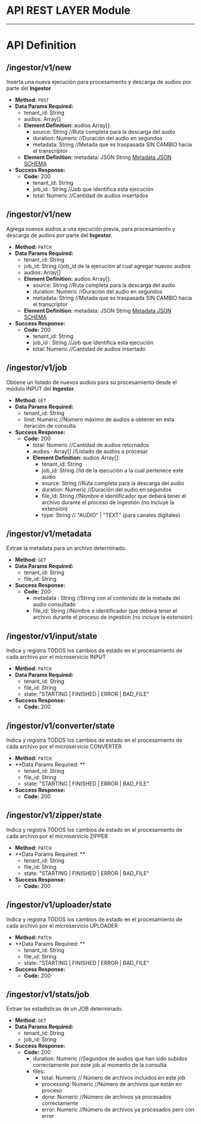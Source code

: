 # API REST LAYER Module


----
# API Definition

## **/ingestor/v1/new**
 Inserta una nueva ejecución para procesamiento y descarga de audios por parte del **Ingestor**.
* **Method:**
  `POST`
* **Data Params Required:**
  * tenant_id: String
  * audios: Array[]
  * **Element Definition:** audios Array[]:
    * source: String    //Ruta completa para la descarga del audio
    * duration: Numeric  //Duración del audio en segundos
    * metadata: String   //Metada que es traspasada SIN CAMBIO hacia el transcriptor   
  * **Element Definition:** metadata: JSON String [Metadata JSON SCHEMA](VOC-Metadata.schema.json)
* **Success Response:**
  * **Code:** 200 <br />
    * tenant_id: String
    * job_id : String  //Job que identifica esta ejecución
    * total: Numeric //Cantidad de audios insertados


## **/ingestor/v1/new**
 Agrega nuevos audios a una ejecución previa, para procesamiento y descarga de audios por parte del **Ingestor**.
* **Method:**
  `PATCH`
* **Data Params Required:**
  * tenant_id: String
  * job_id: String //job_id de la ejecución al cual agregar nuevos audios
  * audios: Array[]
  * **Element Definition:** audios Array[]: 
    * source: String    //Ruta completa para la descarga del audio
    * duration: Numeric  //Duración del audio en segundos
    * metadata: String   //Metada que es traspasada SIN CAMBIO hacia el transcriptor
  * **Element Definition:** metadata: JSON String [Metadata JSON SCHEMA](VOC-Metadata.schema.json)
* **Success Response:**
  * **Code:** 200 <br />
    * tenant_id: String
    * job_id : String  //Job que identifica esta ejecución
    * total: Numeric //Cantidad de audios insertado


## **/ingestor/v1/job**
 Obtiene un listado de nuevos audios para su procesamiento desde el módulo INPUT del **Ingestor**.
* **Method:**
  `GET`
* **Data Params Required:**
  * tenant_id: String
  * limit: Numeric //Número máximo de audios a obtener en esta iteración de consulta
* **Success Response:**
  * **Code:** 200 <br />
    * total: Numeric //Cantidad de audios retornados
    * audios : Array[]  //Listado de audios a procesar
    * **Element Definition:** audios Array[]: 
      * tenant_id: String
      * job_id: String //Id de la ejecución a la cual pertenece este audio
      * source: String    //Ruta completa para la descarga del audio
      * duration: Numeric  //Duración del audio en segundos
      * file_id: String   //Nombre e identificador que deberá tener el archivo durante el proceso de ingestión (no incluye la extensión)
      * type: String // "AUDIO" | "TEXT" (para canales digitales)


## **/ingestor/v1/metadata**
 Extrae la metadata para un archivo determinado.
* **Method:**
  `GET`
* **Data Params Required:**
  * tenant_id: String
  * file_id: String
* **Success Response:**
  * **Code:** 200 <br />
    * metadata : String  //String con el contenido de la metada del audio consultado
    * file_id: String   //Nombre e identificador que deberá tener el archivo durante el proceso de ingestión (no incluye la extensión)

    
## **/ingestor/v1/input/state**
 Indica y registra TODOS los cambios de estado en el procesamiento de cada archivo por el microservicio INPUT
* **Method:**
  `PATCH`
* **Data Params Required:**
  * tenant_id: String
  * file_id: String
  * state: "STARTING | FINISHED | ERROR | BAD_FILE"
* **Success Response:**
  * **Code:** 200 <br />


## **/ingestor/v1/converter/state**
 Indica y registra TODOS los cambios de estado en el procesamiento de cada archivo por el microservicio CONVERTER
* **Method:**
  `PATCH`
* **Data Params Required: **
  * tenant_id: String
  * file_id: String
  * state: "STARTING | FINISHED | ERROR | BAD_FILE"
* **Success Response:**
  * **Code:** 200 <br />

    
## **/ingestor/v1/zipper/state**
 Indica y registra TODOS los cambios de estado en el procesamiento de cada archivo por el microservicio ZIPPER
* **Method:**
  `PATCH`
* **Data Params Required: **
  * tenant_id: String
  * file_id: String
  * state: "STARTING | FINISHED | ERROR | BAD_FILE"
* **Success Response:**
  * **Code:** 200 <br />


    
## **/ingestor/v1/uploader/state**
 Indica y registra TODOS los cambios de estado en el procesamiento de cada archivo por el microservicio UPLOADER
* **Method:**
  `PATCH`
* **Data Params Required: **
  * tenant_id: String
  * file_id: String
  * state: "STARTING | FINISHED | ERROR | BAD_FILE"
* **Success Response:**
  * **Code:** 200 <br />


## **/ingestor/v1/stats/job**
 Extrae las estadísticas de un JOB determinado.
* **Method:**
  `GET`
* **Data Params Required:**
  * tenant_id: String
  * job_id: String
* **Success Response:**
  * **Code:** 200 <br />
    * duration: Numeric  //Segundos de audios que han sido subidos correctamente por este job al momento de la consulta
    * files:
      * total: Numeric // Número de archivos incluidos en este job
      * processing: Numeric //Número de archivos que están en proceso
      * done: Numeric //Número de archivos ya procesados correctamente
      * error: Numeric    //Número de archivos ya procesados pero con error   

